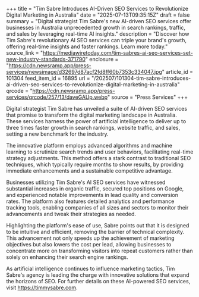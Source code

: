 +++
title = "Tim Sabre Introduces AI-Driven SEO Services to Revolutionize Digital Marketing in Australia"
date = "2025-07-13T09:35:15Z"
draft = false
summary = "Digital strategist Tim Sabre's new AI-driven SEO services offer businesses in Australia unprecedented growth in search rankings, traffic, and sales by leveraging real-time AI insights."
description = "Discover how Tim Sabre's revolutionary AI SEO services can triple your brand's growth, offering real-time insights and faster rankings. Learn more today."
source_link = "https://mediawiretoday.com/tim-sabres-ai-seo-services-set-new-industry-standards-371790"
enclosure = "https://cdn.newsramp.app/press-services/newsimage/d32697d87acf2fd8ff60b7353c334047.jpg"
article_id = 101304
feed_item_id = 16895
url = "/202507/101304-tim-sabre-introduces-ai-driven-seo-services-to-revolutionize-digital-marketing-in-australia"
qrcode = "https://cdn.newsramp.app/press-services/qrcode/257/13/daveGAUp.webp"
source = "Press Services"
+++

<p>Digital strategist Tim Sabre has unveiled a suite of AI-driven SEO services that promise to transform the digital marketing landscape in Australia. These services harness the power of artificial intelligence to deliver up to three times faster growth in search rankings, website traffic, and sales, setting a new benchmark for the industry.</p><p>The innovative platform employs advanced algorithms and machine learning to scrutinize search trends and user behaviors, facilitating real-time strategy adjustments. This method offers a stark contrast to traditional SEO techniques, which typically require months to show results, by providing immediate enhancements and a sustainable competitive advantage.</p><p>Businesses utilizing Tim Sabre's AI SEO services have witnessed substantial increases in organic traffic, secured top positions on Google, and experienced notable improvements in lead quality and conversion rates. The platform also features detailed analytics and performance tracking tools, enabling companies of all sizes and sectors to monitor their advancements and tweak their strategies as needed.</p><p>Highlighting the platform's ease of use, Sabre points out that it is designed to be intuitive and efficient, removing the barrier of technical complexity. This advancement not only speeds up the achievement of marketing objectives but also lowers the cost per lead, allowing businesses to concentrate more on transforming visitors into repeat customers rather than solely on enhancing their search engine rankings.</p><p>As artificial intelligence continues to influence marketing tactics, Tim Sabre's agency is leading the charge with innovative solutions that expand the horizons of SEO. For further details on these AI-powered SEO services, visit <a href='https://timmysabre.com' rel='nofollow' target='_blank'>https://timmysabre.com</a>.</p>